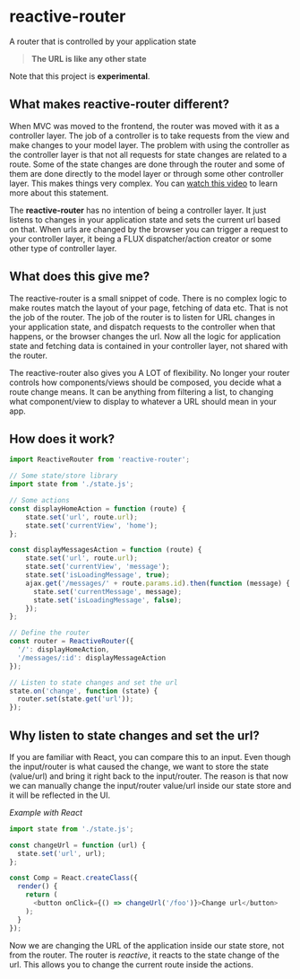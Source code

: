 # reactive-router
A router that is controlled by your application state

> **The URL is like any other state**

Note that this project is **experimental**.

## What makes reactive-router different?
When MVC was moved to the frontend, the router was moved with it as a controller layer. The job of a controller is to take requests from the view and make changes to your model layer. The problem with using the controller as the controller layer is that not all requests for state changes are related to a route. Some of the state changes are done through the router and some of them are done directly to the model layer or through some other controller layer. This makes things very complex. You can [watch this video](https://www.youtube.com/watch?v=xCIv4-Q2dtA) to learn more about this statement.

The **reactive-router** has no intention of being a controller layer. It just listens to changes in your application state and sets the current url based on that. When urls are changed by the browser you can trigger a request to your controller layer, it being a FLUX dispatcher/action creator or some other type of controller layer.

## What does this give me?
The reactive-router is a small snippet of code. There is no complex logic to make routes match the layout of your page, fetching of data etc. That is not the job of the router. The job of the router is to listen for URL changes in your application state, and dispatch requests to the controller when that happens, or the browser changes the url. Now all the logic for application state and fetching data is contained in your controller layer, not shared with the router.

The reactive-router also gives you A LOT of flexibility. No longer your router controls how components/views should be composed, you decide what a route change means. It can be anything from filtering a list, to changing what component/view to display to whatever a URL should mean in your app.

## How does it work?

```js
import ReactiveRouter from 'reactive-router';

// Some state/store library
import state from './state.js';

// Some actions
const displayHomeAction = function (route) {
    state.set('url', route.url);
    state.set('currentView', 'home');
};

const displayMessagesAction = function (route) {
    state.set('url', route.url);
    state.set('currentView', 'message');
    state.set('isLoadingMessage', true);
    ajax.get('/messages/' + route.params.id).then(function (message) {
      state.set('currentMessage', message);
      state.set('isLoadingMessage', false);
    });
};

// Define the router
const router = ReactiveRouter({
  '/': displayHomeAction,
  '/messages/:id': displayMessageAction
});

// Listen to state changes and set the url
state.on('change', function (state) {
  router.set(state.get('url'));
});
```

## Why listen to state changes and set the url?
If you are familiar with React, you can compare this to an input. Even though the input/router is what caused the change, we want to store the state (value/url) and bring it right back to the input/router. The reason is that now we can manually change the input/router value/url inside our state store and it will be reflected in the UI.

*Example with React*
```js
import state from './state.js';

const changeUrl = function (url) {
  state.set('url', url);
};

const Comp = React.createClass({
  render() {
    return (
      <button onClick={() => changeUrl('/foo')}>Change url</button>
    );
  }
});
```
Now we are changing the URL of the application inside our state store, not from the router. The router is *reactive*, it reacts to the state change of the url. This allows you to change the current route inside the actions.
